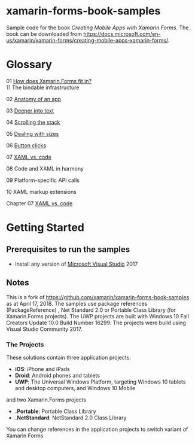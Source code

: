 # xamarin-forms-book-samples

Sample code for the book *Creating Mobile Apps with Xamarin.Forms*. The book can be downloaded from https://docs.microsoft.com/en-us/xamarin/xamarin-forms/creating-mobile-apps-xamarin-forms/.

# Glossary
01 [How does Xamarin.Forms fit in?](https://github.com/UncleCShark/Xamarin-Examples/tree/master/Chapter01/PlatformVisuals)    
11 The bindable infrastructure

02 [Anatomy of an app](https://github.com/UncleCShark/Xamarin-Examples/tree/master/Chapter02)

03 [Deeper into text](https://github.com/UncleCShark/Xamarin-Examples/tree/master/Chapter03)

04 [Scrolling the stack](https://github.com/UncleCShark/Xamarin-Examples/tree/master/Chapter04)

05 [Dealing with sizes](https://github.com/UncleCShark/Xamarin-Examples/tree/master/Chapter05)

06 [Button clicks](https://github.com/UncleCShark/Xamarin-Examples/tree/master/Chapter06)

07 [XAML vs. code](https://github.com/UncleCShark/Xamarin-Examples/tree/master/Chapter07)

08 Code and XAML in harmony

09 Platform-specific API calls

10 XAML markup extensions

Chapter 07 [XAML vs. code](https://github.com/UncleCShark/Xamarin-Examples/tree/master/Chapter07)
# Getting Started

## Prerequisites to run the samples
- Install any version of [Microsoft Visual Studio](https://www.visualstudio.com/) 2017

## Notes
This is a fork of https://github.com/xamarin/xamarin-forms-book-samples as at April 17, 2018. The samples use package references (PackageReference) , Net Standard 2.0 or Portable Class Library (for Xamarin.Forms projects).
The UWP projects are built with Windows 10 Fall Creators Update 10.0 Build Number 16299. The projects were build using Visual Studio Community 2017.

### The Projects

These solutions contain three application projects:

- **iOS**: iPhone and iPads
- **Droid**: Android phones and tablets
- **UWP**: The Universal Windows Platform, targeting Windows 10 tablets and desktop computers, and Windows 10 Mobile

and two Xamarin.Forms projects

- **.Portable**: Portable Class Library
- **.NetStandard**: NetStandard 2.0 Class Library

You can change references in the application projects to switch variant of Xamarin Forms
